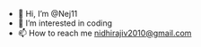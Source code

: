 - 👋 Hi, I’m @Nej11
- 👀 I’m interested in coding
- 📫 How to reach me nidhirajiv2010@gmail.com

<!---
Nej11/Nej11 is a ✨ special ✨ repository because its `README.md` (this file) appears on your GitHub profile.
You can click the Preview link to take a look at your changes.
--->
